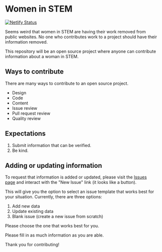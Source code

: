 # Women in STEM

[![Netlify Status](https://api.netlify.com/api/v1/badges/ae1640eb-2f9c-49fc-9151-44afbf772e86/deploy-status)](https://app.netlify.com/sites/women-in-stem-com/deploys)

Seems weird that women in STEM are having their work removed from public websites. No one who contributes work to a project should have their information removed.

This repository will be an open source project where anyone can contribute information about a woman in STEM.

## Ways to contribute

There are many ways to contribute to an open source project. 

- Design
- Code
- Content
- Issue review
- Pull request review
- Quality review

## Expectations

1. Submit information that can be verified.
2. Be kind.

## Adding or updating information

To request that information is added or updated, please visit the [Issues page](https://github.com/MelSumner/womeninstem/issues) and interact with the "New Issue" link (it looks like a button).

This will give you the option to select an issue template that works best for your situation. Currently, there are three options:

1. Add new data
2. Update existing data
3. Blank issue (create a new issue from scratch)

Please choose the one that works best for you.

Please fill in as much information as you are able.

Thank you for contributing!
